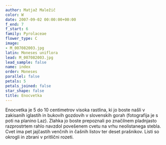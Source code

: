 ```yaml
---
author: Matjaž Maležič
color: W
date: 2007-09-02 00:00:00+00:00
f_end: 7
f_start: 6
family: Pyrolaceae
flower_type: C
image:
- M_007082003.jpg
latin: Moneses uniflora
lead: M_007082003.jpg
lead_sample: false
name: index
order: Moneses
parallel: false
petals: 5
petals_joined: false
star_shape: false
title: Enocvetka
---
```

Enocvetka je 5 do 10 centimetrov visoka rastlina, ki jo boste našli v zakisanih iglastih in bukovih gozdovih v slovenskih gorah (fotografija je s poti na planino Laz). Zlahka jo boste prepoznali po značilnem pladnjasto razprostrtem rahlo navzdol povešenem cvetu na vrhu neolistanega stebla. Cvet ima pet jajčastih venčnih in čašnih listov ter deset prašnikov. Listi so okrogli in zbrani v pritlični rozeti.
